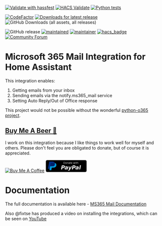 [![Validate with hassfest](https://github.com/RogerSelwyn/ms365-mail/actions/workflows/hassfest.yaml/badge.svg)](https://github.com/RogerSelwyn/ms365-mail/actions/workflows/hassfest.yaml) [![HACS Validate](https://github.com/RogerSelwyn/ms365-mail/actions/workflows/hacs.yaml/badge.svg)](https://github.com/RogerSelwyn/ms365-mail/actions/workflows/hacs.yaml) [![Python tests](https://github.com/RogerSelwyn/MS365-Mail/actions/workflows/test.yaml/badge.svg)](https://github.com/RogerSelwyn/MS365-Mail/actions/workflows/test.yaml)

[![CodeFactor](https://www.codefactor.io/repository/github/rogerselwyn/ms365-mail/badge)](https://www.codefactor.io/repository/github/rogerselwyn/ms365-mail) [![Downloads for latest release](https://img.shields.io/github/downloads/RogerSelwyn/ms365-mail/latest/total.svg)](https://github.com/RogerSelwyn/ms365-mail/releases/latest) ![GitHub Downloads (all assets, all releases)](https://img.shields.io/github/downloads/RogerSelwyn/MS365-Mail/total?label=downloads%40all)


![GitHub release](https://img.shields.io/github/v/release/RogerSelwyn/ms365-mail) [![maintained](https://img.shields.io/maintenance/yes/2025.svg)](#) [![maintainer](https://img.shields.io/badge/maintainer-%20%40RogerSelwyn-blue.svg)](https://github.com/RogerSelwyn) [![hacs_badge](https://img.shields.io/badge/HACS-Default-41BDF5.svg)](https://github.com/hacs/integration) [![Community Forum](https://img.shields.io/badge/community-forum-brightgreen.svg)](https://community.home-assistant.io/t/office-365-calendar-access)

# Microsoft 365 Mail Integration for Home Assistant


This integration enables:
1. Getting emails from your inbox 
1. Sending emails via the notify.ms365_mail service
1. Setting Auto Reply/Out of Office response

This project would not be possible without the wonderful [python-o365 project](https://github.com/O365/python-o365).

## [Buy Me A Beer 🍻](https://buymeacoffee.com/rogtp)
I work on this integration because I like things to work well for myself and others. Please don't feel you are obligated to donate, but of course it is appreciated.

<a href="https://www.buymeacoffee.com/rogtp" target="_blank"><img src="https://cdn.buymeacoffee.com/buttons/default-orange.png" alt="Buy Me A Coffee" height="41" width="174"></a> 
<a href="https://www.paypal.com/donate/?hosted_button_id=F7TGHNGH7A526">
  <img src="https://github.com/RogerSelwyn/actions/blob/e82dab9e5643bbb82e182215a748a3024e3e7eac/images/paypal-donate-button.png" alt="Donate with PayPal" height="40"/>
</a>

# Documentation

The full documentation is available here - [MS365 Mail Documentation](https://rogerselwyn.github.io/MS365-Mail/)

Also @fixtse has produced a video on installing the integrations, which can be seen on [YouTube](https://youtu.be/_g5I2y-xzaM?si=snmBIGNtM45-4EoW)